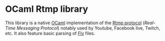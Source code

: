 OCaml Rtmp library
==================

This library is a native [OCaml](https://ocaml.org/) implementation of the [Rtmp
protocol](https://en.wikipedia.org/wiki/Real-Time_Messaging_Protocol)
(_Real-Time Messaging Protocol_) notably used by Youtube, Facebook live, Twitch,
etc. It also feature basic parsing of
[Flv](https://en.wikipedia.org/wiki/Flash_Video) files.
